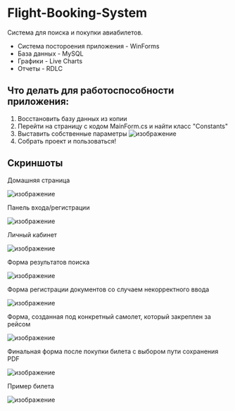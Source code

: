 # Flight-Booking-System
Система для поиска и покупки авиабилетов.
+ Система постороения приложения - WinForms
+ База данных - MySQL
+ Графики - Live Charts
+ Отчеты - RDLC

## Что делать для работоспособности приложения:
1. Восстановить базу данных из копии
2. Перейти на страницу с кодом MainForm.cs и найти класс "Constants"
3. Выставить собственные параметры
![изображение](https://user-images.githubusercontent.com/61936377/163679361-664d3bd2-942f-4765-ac74-9e3623b184e5.png)
4. Собрать проект и пользоваться!

## Скриншоты

Домашняя страница

![изображение](https://user-images.githubusercontent.com/61936377/163679701-493ed16d-c987-4f75-8cc5-7df895dfab9a.png)

Панель входа/регистрации

![изображение](https://user-images.githubusercontent.com/61936377/163679724-0da7001b-c5e7-445c-99cc-32e5857124ae.png)

Личный кабинет

![изображение](https://user-images.githubusercontent.com/61936377/163679757-83892959-d164-4ab2-8385-71be89cc8fc0.png)

Форма результатов поиска

![изображение](https://user-images.githubusercontent.com/61936377/163679806-738ca1c9-d07e-4d3e-a5ba-4ff36dc8d8f2.png)

Форма регистрации документов со случаем некорректного ввода

![изображение](https://user-images.githubusercontent.com/61936377/163679836-cffdea2c-dc96-4c57-92ac-3e18a59a0c5d.png)

Форма, созданная под конкретный самолет, который закреплен за рейсом

![изображение](https://user-images.githubusercontent.com/61936377/163679953-7f9a98ce-51a2-40f6-98a9-b0213c2c7156.png)

Финальная форма после покупки билета с выбором пути сохранения PDF

![изображение](https://user-images.githubusercontent.com/61936377/163679971-21ba6b39-b093-40ce-a3a9-68278522bfaf.png)

Пример билета

![изображение](https://user-images.githubusercontent.com/61936377/163680112-4a644c1e-f04b-45b3-8894-66ad0117c2d6.png)
